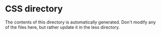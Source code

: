<h1>CSS directory</h1>

<p>The contents of this directory is automatically generated. Don't modify
any of the files here, but rather update it in the less directory.</p>
